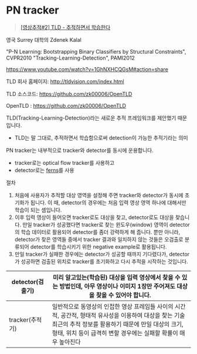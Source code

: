 # PN tracker

> [[영상추적#2] TLD - 추적하면서 학습한다](http://darkpgmr.tistory.com/65)

영국 Surrey 대학의 Zdenek Kalal

"P-N Learning: Bootstrapping Binary Classifiers by Structural Constraints", CVPR2010
"Tracking-Learning-Detection", PAMI2012

https://www.youtube.com/watch?v=1GhNXHCQGsM#action=share


TLD 회사 홈페이지: http://tldvision.com/index.html

TLD 소스코드: https://github.com/zk00006/OpenTLD

OpenTLD : https://github.com/zk00006/OpenTLD

TLD(Tracking-Learning-Detection)라는 새로운 추적 프레임워크를 제안했기 때문입니다.
- TLD는 말 그대로, 추적하면서 학습함으로써 detection이 가능한 추적기라는 의미


PN tracker는 내부적으로 tracker와 detector를 동시에 운용합니다. 
- tracker로는 optical flow tracker를 사용하고 
- detector로는 [ferns](http://darkpgmr.tistory.com/90)를 사용

절차 
1. 처음에 사용자가 추적할 대상 영역을 설정해 주면 tracker와 detector가 동시에 초기화가 됩니다. 이 때, detector의 경우에는 처음 입력 영상 영역 하나에 대해서만 학습이 되는 셈입니다.
2. 이후 입력 영상이 들어오면 tracker로도 대상을 찾고, detector로도 대상을 찾습니다. 만일 tracker가 성공했다면 tracker로 찾는 윈도우(window) 영역이 detector의 학습 데이터로 활용되어 detector를 좀더 강력하게 해 줍니다. 뿐만 아니라, detector가 찾은 영역들 중에서 tracker 결과와 일치하지 않는 것들은 오검출로 분류되어 detector를 학습시키기 위한 negative example로 활용됩니다.
3. 만일 tracker가 실패한 경우에는 detector가 성공할 때까지 기다렸다가, detector가 성공하면 검출된 위치로 tracker를 초기화하고 다시 추적을 시작하는 것입니다.


|detector(검출기)|미리 알고있는(학습된) 대상을 입력 영상에서 찾을 수 있는 방법인데, 아무 영상이나 이미지 1장만 주어져도 대상을 찾을 수 있어야 합니다.|
|-|-|
|tracker(추적기)|일반적으로 동영상의 인접한 영상 프레임들 사이의 시간적, 공간적, 형태적 유사성을 이용하여 대상을 찾는 기술<br>최근의 추적 정보를 활용하기 때문에 만일 대상의 크기, 형태, 위치 등이 급격히 변할 경우에는 실패할 확률이 매우 높아진다|
